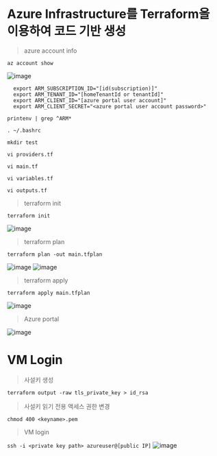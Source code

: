 # **Azure Infrastructure를 Terraform을 이용하여 코드 기반 생성**
> azure account info

`az account show`

  ![image](https://user-images.githubusercontent.com/126428788/227119299-7c7fede5-854d-4e3e-9c51-8ee8d390e49e.png)

````
  export ARM_SUBSCRIPTION_ID="[id(subscription)]"
  export ARM_TENANT_ID="[homeTenantId or tenantId]"
  export ARM_CLIENT_ID="[azure portal user account]"
  export ARM_CLIENT_SECRET="<azure portal user account password>"
````

  `printenv | grep ^ARM*`
 
  `. ~/.bashrc`
 
 `mkdir test`

`vi providers.tf`

`vi main.tf`

`vi variables.tf`

`vi outputs.tf`



> terraform init

`terraform init`


![image](https://user-images.githubusercontent.com/126428788/227118353-1c92eaa2-8f07-4ab7-ba8b-f50a04b7bdd1.png)


> terraform plan

`terraform plan -out main.tfplan`

![image](https://user-images.githubusercontent.com/126428788/227118050-5378bdb2-b0ec-46db-aa95-8248cf8ce46d.png)
![image](https://user-images.githubusercontent.com/126428788/227118224-37e41bd6-aabb-4bd8-906d-16b7a71944b7.png)


> terraform apply

`terraform apply main.tfplan`

![image](https://user-images.githubusercontent.com/126428788/227118872-990a89d3-3d3d-4418-b131-23f9569d5944.png)


> Azure portal

![image](https://user-images.githubusercontent.com/126428788/227122267-59a79534-52bd-4363-874b-f5040785e4f7.png)

# **VM Login**
> 사설키 생성

 `terraform output -raw tls_private_key > id_rsa`
 
> 사설키 읽기 전용 액세스 권한 변경

 `chmod 400 <keyname>.pem`
 
> VM login

 `ssh -i <private key path> azureuser@[public IP]` 
![image](https://user-images.githubusercontent.com/126428788/227143828-1aeec90b-e616-4043-90cd-1a03e0ea0c5b.png)
